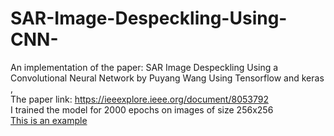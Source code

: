 # SAR-Image-Despeckling-Using-CNN-
An implementation of the paper: SAR Image Despeckling Using a Convolutional Neural Network by Puyang Wang Using Tensorflow and keras ,<br />
The paper link: https://ieeexplore.ieee.org/document/8053792 <br />
I trained the model for 2000 epochs on images of size 256x256 <br />
[This is an example](./example.jpg)
